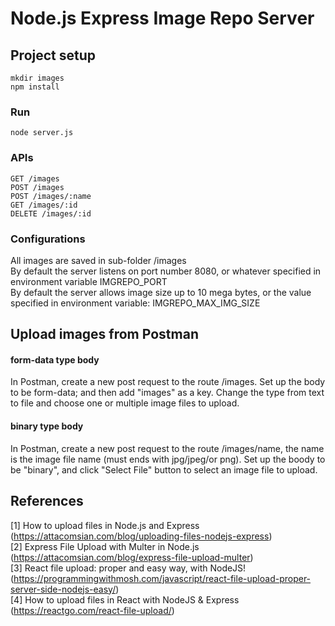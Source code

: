 # Node.js Express Image Repo Server

## Project setup
```
mkdir images
npm install
```

### Run
```
node server.js
```

### APIs
```
GET /images
POST /images
POST /images/:name
GET /images/:id
DELETE /images/:id
```

### Configurations
All images are saved in sub-folder /images<br>
By default the server listens on port number 8080, or whatever specified in environment variable IMGREPO_PORT<br>
By default the server allows image size up to 10 mega bytes, or the value specified in environment variable: IMGREPO_MAX_IMG_SIZE<br>

##  Upload images from Postman
#### form-data type body
In Postman, create a new post request to the route /images. Set up the body to be form-data; and then add "images" as a key. Change the type from text to file and choose one or multiple image files to upload.<br>

#### binary type body
In Postman, create a new post request to the route /images/name, the name is the image file name (must ends with jpg/jpeg/or png). Set up the boody to be "binary", and click "Select File" button to select an image file to upload.<br>

## References
[1] How to upload files in Node.js and Express (https://attacomsian.com/blog/uploading-files-nodejs-express)<br>
[2] Express File Upload with Multer in Node.js (https://attacomsian.com/blog/express-file-upload-multer)<br>
[3] React file upload: proper and easy way, with NodeJS! (https://programmingwithmosh.com/javascript/react-file-upload-proper-server-side-nodejs-easy/) <br>
[4] How to upload files in React with NodeJS & Express (https://reactgo.com/react-file-upload/)<br>